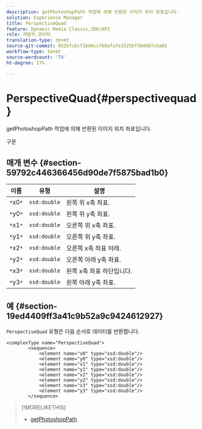 ```yaml
---
description: getPhotoshopPath 작업에 의해 반환된 이미지 위치 좌표입니다.
solution: Experience Manager
title: PerspectiveQuad
feature: Dynamic Media Classic,SDK/API
role: 개발자,관리자
translation-type: tm+mt
source-git-commit: 052bfcbcf1bd4ccf60afa7e3325bf58dd07cba85
workflow-type: tm+mt
source-wordcount: '79'
ht-degree: 17%

---
```



# PerspectiveQuad{#perspectivequad}

getPhotoshopPath 작업에 의해 반환된 이미지 위치 좌표입니다.

구문

## 매개 변수 {#section-59792c446366456d90de7f5875bad1b0}

| 이름 | 유형 | 설명 |
|---|---|---|
| `*`x0`*` | `xsd:double` | 왼쪽 위 x축 좌표. |
| `*`y0`*` | `xsd:double` | 왼쪽 위 y축 좌표. |
| `*`x1`*` | `xsd:double` | 오른쪽 위 x축 좌표. |
| `*`y1`*` | `xsd:double` | 오른쪽 위 y축 좌표. |
| `*`x2`*` | `xsd:double` | 오른쪽 x축 좌표 아래. |
| `*`y2`*` | `xsd:double` | 오른쪽 아래 y축 좌표. |
| `*`x3`*` | `xsd:double` | 왼쪽 x축 좌표 하단입니다. |
| `*`y3`*` | `xsd:double` | 왼쪽 아래 y축 좌표. |

## 예 {#section-19ed4409ff3a41c9b52a9c9424612927}

`PerspectiveQuad` 유형은 다음 순서로 데이터를 반환합니다.

```
<complexType name="PerspectiveQuad">
        <sequence>
            <element name="x0" type="xsd:double"/>
            <element name="y0" type="xsd:double"/>
            <element name="x1" type="xsd:double"/>
            <element name="y1" type="xsd:double"/>
            <element name="x2" type="xsd:double"/>
            <element name="y2" type="xsd:double"/>
            <element name="x3" type="xsd:double"/>
            <element name="y3" type="xsd:double"/>
        </sequence>
```

>[!MORELIKETHIS]
>
>* [getPhotoshopPath](../../operations/c-operations-intro/c-methods/r-get-photoshop-path.md#reference-545f902f84194951ac04e947fdc803b9)


